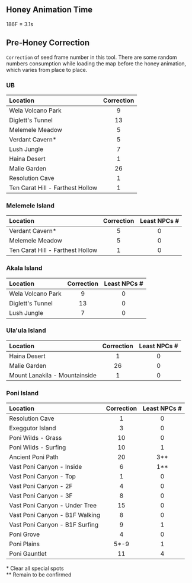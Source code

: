## Honey Animation Time 
186F = 3.1s

## Pre-Honey Correction
`Correction` of seed frame number in this tool. There are some random numbers consumption while loading the map before the honey animation, which varies from place to place.

### UB
Location|Correction
:---|:---:
Wela Volcano Park|9
Diglett's Tunnel|13
Melemele Meadow|5
Verdant Cavern*|5
Lush Jungle|7
Haina Desert|1
Malie Garden|26
Resolution Cave|1
Ten Carat Hill - Farthest Hollow|1

### Melemele Island
Location|Correction|Least NPCs #
:---|:---:|:---:
Verdant Cavern*|5|0
Melemele Meadow|5|0
Ten Carat Hill - Farthest Hollow|1|0

### Akala Island
Location|Correction|Least NPCs #
:---|:---:|:---:
Wela Volcano Park|9|0
Diglett's Tunnel|13|0
Lush Jungle|7|0

### Ula'ula Island
Location|Correction|Least NPCs #
:---|:---:|:---:
Haina Desert|1|0
Malie Garden|26|0
Mount Lanakila - Mountainside|1|0

### Poni Island
Location|Correction|Least NPCs #
:---|:---:|:---:
Resolution Cave|1|0
Exeggutor Island|3|0
Poni Wilds - Grass|10|0
Poni Wilds - Surfing|10|1
Ancient Poni Path|20|3**
Vast Poni Canyon - Inside|6|1**
Vast Poni Canyon - Top|1|0
Vast Poni Canyon - 2F|4|0
Vast Poni Canyon - 3F|8|0
Vast Poni Canyon - Under Tree|15|0
Vast Poni Canyon - B1F Walking|8|0
Vast Poni Canyon - B1F Surfing|9|1
Poni Grove|4|0
Poni Plains|5*-9|1
Poni Gauntlet|11|4

\* Clear all special spots<br>
\*\* Remain to be confirmed 